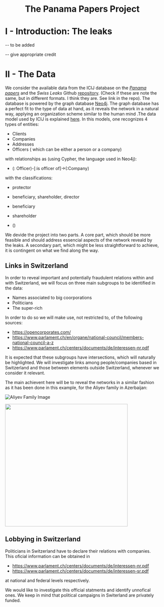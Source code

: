 # <center> The Panama Papers Project   </center>


# I - Introduction: The leaks


-- to be added

-- give appropriate credit

# II - The Data

 We consider the available data from the ICIJ database on the [_Panama papers_](https://offshoreleaks.icij.org/pages/database) and the _Swiss Leaks_ Github [repository](https://github.com/swissleaks/swiss_leaks_data). (Check if these are note the same, but in different formats. I think they are. See link in the repo).
 The database is powered by the graph database [Neo4j](https://neo4j.com/). The graph database has a perfect fit to the type of data at hand, as it reveals the network in a natural way, applying an organization scheme similar to the human mind .The data model used by ICIJ is explained [here](https://neo4j.com/blog/analyzing-panama-papers-neo4j/). In this models, one recognizes 4 types of entities:
 
 * Clients 
 * Companies
 * Addresses
 * Officers ( which can be either a person or a company) 
 
with relationships as (using Cypher, the language used in Neo4j):

 * (: Officer)-[:is officer of]->(:Company)
  
  with the classifications:
  * protector
  * beneficiary, shareholder, director
  * beneficiary
  * shareholder
  
 * ()
 
 

 We devide the project into two parts. A core part, which should be more feasible and should address essencial aspects of the network reveald by the leaks. A secondary part, which might be less straightforward to achieve, it is contingent on what we find along the way.

## Links in Switzerland

In order to reveal important and potentially fraudulent relations within and with Switzerland, we will focus on three main subgroups to be identified in the data:

 -  Names associated to big coorporations
 -  Politicians
 -  The super-rich
 
 In order to do so we will make use, not restricted to, of the following sources:
 
 - https://opencorporates.com/ 
 - https://www.parlament.ch/en/organe/national-council/members-national-council-a-z
 - https://www.parlament.ch/centers/documents/de/interessen-nr.pdf
 
 
 
It is expected that these subgroups have intersections, which will naturally be highlighted. We will investigate links among people/companies based in Switzerland and those between elements outside Switzerland, whenever we consider it relevant.

The main achievent here will be to reveal the networks in a similar fashion as it has been done in this example, for the Aliyev family in Azerbaijan: 

![Aliyev Family Image](https://s3.amazonaws.com/dev.assets.neo4j.com/wp-content/uploads/20160408103432/azerbaijan-president-linkurious-fraud-ring.png)

<img src="https://s3.amazonaws.com/dev.assets.neo4j.com/wp-content/uploads/20160408103432/azerbaijan-president-linkurious-fraud-ring.png" width=400>


## Lobbying in Switzerland

Politicians in Switzerland have to declare their relations with companies. This oficial information can be obtained in

- https://www.parlament.ch/centers/documents/de/interessen-nr.pdf
- https://www.parlament.ch/centers/documents/de/interessen-sr.pdf

at national and federal levels respectively.


We would like to investigate this official statments and identify unnofical ones. We keep in mind that political campaigns in Switerland are privately funded.


